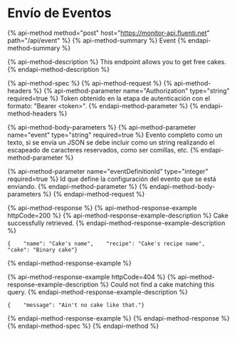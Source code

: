 # Envío de Eventos

{% api-method method="post" host="https://monitor-api.fluenti.net" path="/api/event" %}
{% api-method-summary %}
Event
{% endapi-method-summary %}

{% api-method-description %}
This endpoint allows you to get free cakes.
{% endapi-method-description %}

{% api-method-spec %}
{% api-method-request %}
{% api-method-headers %}
{% api-method-parameter name="Authorization" type="string" required=true %}
Token obtenido en la etapa de autenticación con el formato: "Bearer &lt;token&gt;".
{% endapi-method-parameter %}
{% endapi-method-headers %}

{% api-method-body-parameters %}
{% api-method-parameter name="event" type="string" required=true %}
Evento completo como un texto, si se envía un JSON se debe incluir como un string realizando el escapeado de caracteres reservados, como ser comillas, etc.
{% endapi-method-parameter %}

{% api-method-parameter name="eventDefinitionId" type="integer" required=true %}
Id que define la configuración del evento que se está enviando.
{% endapi-method-parameter %}
{% endapi-method-body-parameters %}
{% endapi-method-request %}

{% api-method-response %}
{% api-method-response-example httpCode=200 %}
{% api-method-response-example-description %}
Cake successfully retrieved.
{% endapi-method-response-example-description %}

```
{    "name": "Cake's name",    "recipe": "Cake's recipe name",    "cake": "Binary cake"}
```
{% endapi-method-response-example %}

{% api-method-response-example httpCode=404 %}
{% api-method-response-example-description %}
Could not find a cake matching this query.
{% endapi-method-response-example-description %}

```
{    "message": "Ain't no cake like that."}
```
{% endapi-method-response-example %}
{% endapi-method-response %}
{% endapi-method-spec %}
{% endapi-method %}




